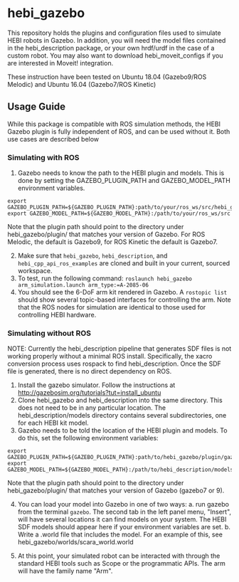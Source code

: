 # hebi_gazebo

This repository holds the plugins and configuration files used to simulate HEBI robots in Gazebo.
In addition, you will need the model files contained in the hebi_description package, or your own hrdf/urdf in the case of a custom robot.
You may also want to download hebi_moveit_configs if you are interested in Moveit! integration.

These instruction have been tested on Ubuntu 18.04 (Gazebo9/ROS Melodic) and Ubuntu 16.04 (Gazebo7/ROS Kinetic)

## Usage Guide
While this package is compatible with ROS simulation methods, the HEBI Gazebo plugin is fully independent of ROS, and can be used without it. Both use cases are described below

### Simulating with ROS
1. Gazebo needs to know the path to the HEBI plugin and models. This is done by setting the GAZEBO_PLUGIN_PATH and GAZEBO_MODEL_PATH environment variables.
```
export GAZEBO_PLUGIN_PATH=${GAZEBO_PLUGIN_PATH}:path/to/your/ros_ws/src/hebi_gazebo/plugin/gazebo9
export GAZEBO_MODEL_PATH=${GAZEBO_MODEL_PATH}:/path/to/your/ros_ws/src
```
Note that the plugin path should point to the directory under hebi_gazebo/plugin/ that matches your version of Gazebo. For ROS Melodic, the default is Gazebo9, for ROS Kinetic the default is Gazebo7.

2. Make sure that `hebi_gazebo`, `hebi_description`, and `hebi_cpp_api_ros_examples` are cloned and built in your current, sourced workspace.
3. To test, run the following command:
`roslaunch hebi_gazebo arm_simulation.launch arm_type:=A-2085-06`
4. You should see the 6-DoF arm kit rendered in Gazebo. A `rostopic list` should show several topic-based interfaces for controlling the arm.
Note that the ROS nodes for simulation are identical to those used for controlling HEBI hardware.

### Simulating without ROS
NOTE: Currently the hebi_description pipeline that generates SDF files is not working properly without a minimal ROS install. Specifically, the xacro conversion process uses rospack to find hebi_description. Once the SDF file is generated, there is no direct dependency on ROS.

1. Install the gazebo simulator. Follow the instructions at http://gazebosim.org/tutorials?tut=install_ubuntu
2. Clone hebi_gazebo and hebi_description into the same directory. This does not need to be in any particular location. The hebi_description/models directory contains several subdirectories, one for each HEBI kit model.
3. Gazebo needs to be told the location of the HEBI plugin and models. To do this, set the following environment variables:
```
export GAZEBO_PLUGIN_PATH=${GAZEBO_PLUGIN_PATH}:path/to/hebi_gazebo/plugin/gazebo9
export GAZEBO_MODEL_PATH=${GAZEBO_MODEL_PATH}:/path/to/hebi_description/models
```
Note that the plugin path should point to the directory under hebi_gazebo/plugin/ that matches your version of Gazebo (gazebo7 or 9).

4. You can load your model into Gazebo in one of two ways:
a. run gazebo from the terminal `gazebo`.
The second tab in the left panel menu, "Insert", will have several locations it can find models on your system.
The HEBI SDF models should appear here if your environment variables are set.
b. Write a .world file that includes the model. For an example of this, see hebi_gazebo/worlds/scara_world.world

5. At this point, your simulated robot can be interacted with through the standard HEBI tools such as Scope or the programmatic APIs. The arm will have the family name "Arm".

